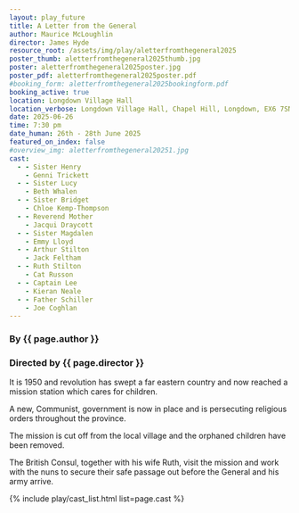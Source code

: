 ```yaml
---
layout: play_future
title: A Letter from the General
author: Maurice McLoughlin
director: James Hyde
resource_root: /assets/img/play/aletterfromthegeneral2025
poster_thumb: aletterfromthegeneral2025thumb.jpg
poster: aletterfromthegeneral2025poster.jpg
poster_pdf: aletterfromthegeneral2025poster.pdf
#booking_form: aletterfromthegeneral2025bookingform.pdf
booking_active: true
location: Longdown Village Hall
location_verbose: Longdown Village Hall, Chapel Hill, Longdown, EX6 7SN
date: 2025-06-26
time: 7:30 pm
date_human: 26th - 28th June 2025
featured_on_index: false
#overview_img: aletterfromthegeneral20251.jpg
cast:
  - - Sister Henry
    - Genni Trickett
  - - Sister Lucy
    - Beth Whalen
  - - Sister Bridget
    - Chloe Kemp-Thompson
  - - Reverend Mother
    - Jacqui Draycott
  - - Sister Magdalen
    - Emmy Lloyd
  - - Arthur Stilton
    - Jack Feltham
  - - Ruth Stilton
    - Cat Russon
  - - Captain Lee
    - Kieran Neale
  - - Father Schiller
    - Joe Coghlan
---
```


### By {{ page.author }}
### Directed by {{ page.director }}

It is 1950 and revolution has swept a far eastern country and now reached a
mission station which cares for children.

A new, Communist, government is now in place and is persecuting religious orders
throughout the province.

The mission is cut off from the local village and the orphaned children have
been removed.

The British Consul, together with his wife Ruth, visit the mission and work with
the nuns to secure their safe passage out before the General and his army
arrive.

{% include play/cast_list.html list=page.cast %}
